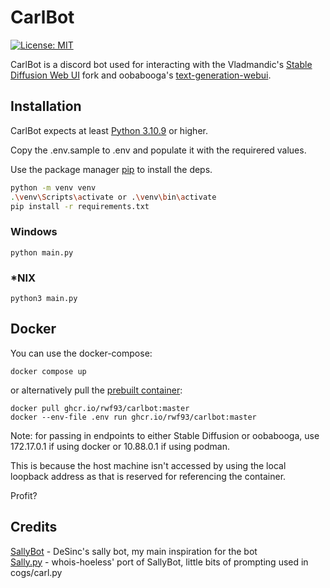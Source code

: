 # CarlBot

[![License: MIT](https://img.shields.io/badge/License-MIT-yellow.svg)](https://github.com/rwf93/CarlBot/blob/master/LICENSE)

CarlBot is a discord bot used for interacting with the Vladmandic's [Stable Diffusion Web UI](https://github.com/vladmandic/automatic) fork and oobabooga's [text-generation-webui](https://github.com/oobabooga/text-generation-webui).

## Installation

CarlBot expects at least [Python 3.10.9](https://www.python.org/downloads/release/python-3109/) or higher.

Copy the .env.sample to .env and populate it with the requirered values.

Use the package manager [pip](https://pip.pypa.io/en/stable/) to install the deps.

```bash
python -m venv venv
.\venv\Scripts\activate or .\venv\bin\activate
pip install -r requirements.txt
```
### Windows
```
python main.py
```
### *NIX
```
python3 main.py
```

## Docker

You can use the docker-compose:
```
docker compose up
```

or alternatively pull the [prebuilt container](https://github.com/rwf93/CarlBot/pkgs/container/carlbot):

```
docker pull ghcr.io/rwf93/carlbot:master
docker --env-file .env run ghcr.io/rwf93/carlbot:master
```

Note: for passing in endpoints to either Stable Diffusion or oobabooga, use 172.17.0.1 if using docker or 10.88.0.1 if using podman.  

This is because the host machine isn't accessed by using the local loopback address as that is reserved for referencing the container.

Profit?

## Credits
[SallyBot](https://github.com/DeSinc/SallyBot) - DeSinc's sally bot, my main inspiration for the bot  
[Sally.py](https://github.com/whois-hoeless/Sally.py) - whois-hoeless' port of SallyBot, little bits of prompting used in cogs/carl.py